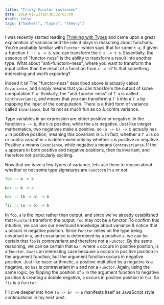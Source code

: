 ```yaml
---
title: "Tricky Functor instances"
date: 2019-01-13T16:36:32-05:00
draft: false
tags: ["haskell", "types", "theory"]
---
```


I was recently started reading [Thinking with Types](http://thinkingwithtypes.com/) and came upon a great explanation of variance and the role it plays in reasoning about functions.
You're probably familiar with `Functor`, which says that for some `t a`, if given a function `f :: a -> b`, you can transform the `t a -> t b`. Essentially, the essence of "functor-ness" is the ability to transform a result into another type.
What about "anti-functorn-ness", where you want to transform the input rather than the result of a function from `a -> b`? Is that something interesting and worth exploring?

Indeed it is! The "functor-ness" described above is actually called `Covariance`, and simply means that you can transform the output of some computation `T a`.
Similarly, the "anti-functor-ness" of `T a` is called `Contravariance`, and means that you can transform a `T b` into a `T a` by mapping the input of the computation. There is a third form of variance called `Invariance`, but its not as much fun as co & contra variance.

Type variables in an expression are either positive or negative. In the function `a -> b`, the `b` is positive, while the `a` is negative. Just like integer mathematics, two negatives make a positive, so `(a -> b) -> b` actually has `a` in positive position, meaning this covariant in `a`.
In fact, whether a `T a` is co or contra variant in `a` is determined only by whether `a` is positive or negative. Positive `a` means `Covariance`, while negative `a` means `Contravariance`. If the `a` appears in both positive and negative positions, then its invariant, and therefore not particularly exciting.

Now that we have a few types of variance, lets use them to reason about whether or not some type signatures are `Functor`s in `a` or not.

```haskell
foo :: a -> b

bar :: b -> a

baz :: (b -> a) -> b

fiz :: (a -> b) -> b
```

In `foo`, `a` is the input rather than output, and since we've already established that `Functor`s transform the output, `foo` may not be a functor. To confirm this intuition, we can use our newfound knowledge about variance & notice that `a` occurs in negative position. Since `Functor` relies on the type being covariant in `a`, and covariance is determined by a positive `a`, we can be certain that `foo` is contravariant and therefore not a `Functor`. By the same reasoning, we can be certain that `bar`, where `a` occurs in positive position, is a `Functor`. `baz` is an interesting case because `a` occurs in positive position in the argument function, but the argument function occurs in negative position. Just like basic arithmetic, a positive multiplied by a negative is a negative, so `baz` is contravariant in `a` and not a `Functor`. Again, using the same logic, by flipping the position of `a` in the argument function to negative position & creating a double negative, `a` occurs in positive position in `fiz`. So `fiz` is a `Functor`.

I'll dive deeper into how `(a -> b) -> b` manifests itself as JavaScript style continuations in my next post.
